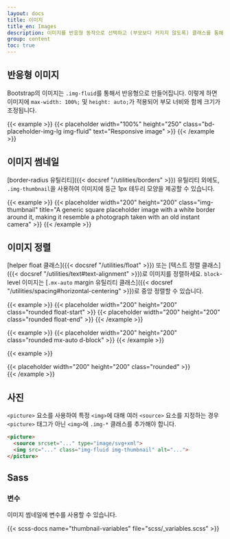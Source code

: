 ```yaml
---
layout: docs
title: 이미지
title_en: Images
description: 이미지를 반응형 동작으로 선택하고 (부모보다 커지지 않도록) 클래스를 통해 경량 스타일을 추가하는 문서 및 예시입니다.
group: content
toc: true
---
```


## 반응형 이미지

Bootstrap의 이미지는 `.img-fluid`를 통해서 반응형으로 만들어집니다. 이렇게 하면 이미지에 `max-width: 100%;` 및 `height: auto;`가 적용되어 부모 너비와 함께 크기가 조정됩니다.

{{< example >}}
{{< placeholder width="100%" height="250" class="bd-placeholder-img-lg img-fluid" text="Responsive image" >}}
{{< /example >}}

## 이미지 썸네일

[border-radius 유틸리티]({{< docsref "/utilities/borders" >}}) 유틸리티 외에도, `.img-thumbnail`을 사용하여 이미지에 둥근 1px 테두리 모양을 제공할 수 있습니다.

{{< example >}}
{{< placeholder width="200" height="200" class="img-thumbnail" title="A generic square placeholder image with a white border around it, making it resemble a photograph taken with an old instant camera" >}}
{{< /example >}}

## 이미지 정렬

[helper float 클래스]({{< docsref "/utilities/float" >}}) 또는 [텍스트 정렬 클래스]({{< docsref "/utilities/text#text-alignment" >}})로 이미지를 정렬하세요. `block`-level 이미지는 [`.mx-auto` margin 유틸리티 클래스]({{< docsref "/utilities/spacing#horizontal-centering" >}})로 중앙 정렬할 수 있습니다.

{{< example >}}
{{< placeholder width="200" height="200" class="rounded float-start" >}}
{{< placeholder width="200" height="200" class="rounded float-end" >}}
{{< /example >}}


{{< example >}}
{{< placeholder width="200" height="200" class="rounded mx-auto d-block" >}}
{{< /example >}}

{{< example >}}
<div class="text-center">
  {{< placeholder width="200" height="200" class="rounded" >}}
</div>
{{< /example >}}


## 사진

`<picture>` 요소를 사용하여 특정 `<img>`에 대해 여러 `<source>` 요소를 지정하는 경우 `<picture>` 태그가 아닌 `<img>`에 `.img-*` 클래스를 추가해야 합니다.

```html
​<picture>
  <source srcset="..." type="image/svg+xml">
  <img src="..." class="img-fluid img-thumbnail" alt="...">
</picture>
```

## Sass

### 변수

이미지 썸네일에 변수를 사용할 수 있습니다.

{{< scss-docs name="thumbnail-variables" file="scss/_variables.scss" >}}
